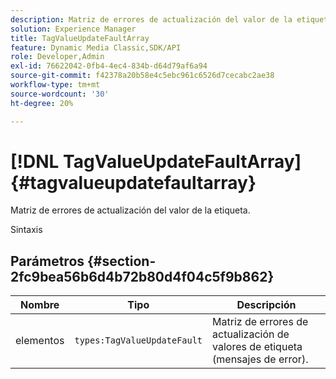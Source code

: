 ```yaml
---
description: Matriz de errores de actualización del valor de la etiqueta.
solution: Experience Manager
title: TagValueUpdateFaultArray
feature: Dynamic Media Classic,SDK/API
role: Developer,Admin
exl-id: 76622042-0fb4-4ec4-834b-d64d79af6a94
source-git-commit: f42378a20b58e4c5ebc961c6526d7cecabc2ae38
workflow-type: tm+mt
source-wordcount: '30'
ht-degree: 20%

---
```


# [!DNL TagValueUpdateFaultArray]{#tagvalueupdatefaultarray}

Matriz de errores de actualización del valor de la etiqueta.

Sintaxis

## Parámetros {#section-2fc9bea56b6d4b72b80d4f04c5f9b862}

| Nombre | Tipo | Descripción |
|---|---|---|
| elementos | `types:TagValueUpdateFault` | Matriz de errores de actualización de valores de etiqueta (mensajes de error). |
